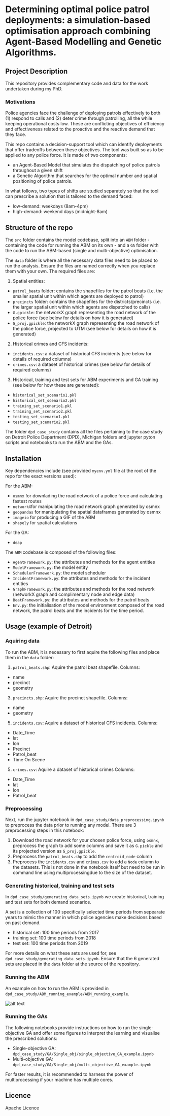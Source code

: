 # Determining optimal police patrol deployments: a simulation-based optimisation approach combining Agent-Based Modelling and Genetic Algorithms.


## Project Description

This repository provides complementary code and data for the work undertaken during my PhD.

### Motivations

Police agencies face the challenge of deploying patrols effectively to both (1) respond to calls and (2) deter crime through patrolling, all the while keeping operational costs low. These are conflicting objectives of efficiency and effectiveness related to the proactive and the reactive demand that they face.

This repo contains a decision-support tool which can identify deployments that offer tradeoffs between these objectives. The tool was built so as to be applied to any police force. It is made of two components:
- an Agent-Based Model that simulates the dispatching of police patrols throughout a given shift
- a Genetic Algorithm that searches for the optimal number and spatial positioning of police patrols.

<!---
- Why you used the technologies you used,
- Some of the challenges you faced and features you hope to implement in the future.
-->

In what follows, two types of shifts are studied separately so that the tool can prescribe a solution that is tailored to the demand faced:
-	low-demand: weekdays (8am-4pm)
- high-demand: weekend days (midnight-8am)


## Structure of the repo

The `src` folder contains the model codebase, split into an `ABM` folder - containing the code for running the ABM on its own - and a `GA` folder with the code to run the ABM-based (single and multi-objective) optimisation.

The `data` folder is where all the necessary data files need to be placed to run the analysis. Ensure the files are named correctly when you replace them with your own. The required files are:

1. Spatial entities:
- `patrol_beats` folder: contains the shapefiles for the patrol beats (i.e. the smaller spatial unit within which agents are deployed to patrol)
- `precincts` folder: contains the shapefiles for the districts/precincts (i.e. the larger spatial unit within which agents are dispatched to calls)
- `G.gpickle`: the networkX graph representing the road network of the police force (see below for details on how it is generated)
- `G_proj.gpickle`: the networkX graph representing the road network of the police force, projected to UTM (see below for details on how it is generated)

2. Historical crimes and CFS incidents:
- `incidents.csv`: a dataset of historical CFS incidents (see below for details of required columns)
- `crimes.csv`: a dataset of historical crimes (see below for details of required columns) 

3. Historical, training and test sets for ABM experiments and GA training (see below for how these are generated):
- `historical_set_scenario1.pkl`
- `historical_set_scenario2.pkl`
- `training_set_scenario1.pkl`
- `training_set_scenario2.pkl`
- `testing_set_scenario1.pkl`
- `testing_set_scenario2.pkl`

The folder `dpd_case_study` contains all the files pertaining to the case study on Detroit Police Department (DPD), Michigan folders and jupyter pyton scripts and notebooks to run the ABM and the GAs.


## Installation

Key dependencies include (see provided `myenv.yml` file at the root of the repo for the exact versions used):

For the ABM:
- `osmnx` for downlading the road network of a police force and calculating fastest routes
- `networkX`for manipulating the road network graph generated by osmnx
- `geopandas` for manipulating the spatial dataframes generated by osmnx
- `imageio` for producing a GIF of the ABM
- `shapely` for spatial calculations

For the GA:
- `deap`

The `ABM` codebase is composed of the following files:
- `AgentFramework.py`: the attributes and methods for the agent entities
- `ModelFramework.py`: the model entity
- `SchedulerFramework.py`: the model scheduler 
- `IncidentFramework.py`: the attributes and methods for the incident entities
- `GraphFramework.py`: the attributes and methods for the road network (networkX graph and complimentary node and edge data)
- `BeatFramework.py`: the attributes and methods for the patrol beats
- `Env.py`: the initialisation of the model environment composed of the road network, the patrol beats and the incidents for the time period.



## Usage (example of Detroit)

### Aquiring data

To run the ABM, it is necessary to first aquire the following files and place them in the `data` folder: 

1. `patrol_beats.shp`: Aquire the patrol beat shapefile.
Columns:
  - name
  - precinct
  - geometry 
3. `precincts.shp`: Aquire the precinct shapefile.
Columns:
  - name
  - geometry
5. `incidents.csv`: Aquire a dataset of historical CFS incidents.
Columns:
  - Date_Time
  - lat
  - lon
  - Precinct
  - Patrol_beat
  - Time On Scene
5. `crimes.csv`: Aquire a dataset of historical crimes
Columns:
  - Date_Time
  - lat
  - lon
  - Patrol_beat


### Preprocessing

Next, run the jupyter notebook in `dpd_case_study/data_preprocessing.ipynb` to preprocess the data prior to running any model. There are 3 preprocessing steps in this notebook:
1. Download the road network for your chosen police force, using `osmnx`, preprocess the graph to add some columns and save it as `G.pickle` and its projected version as `G_proj.gpickle`.
2. Preprocess the `patrol_beats.shp` to add the `centroid_node` column
3. Preprocess the `incidents.csv` and `crimes.csv` to add a `Node` column to the datasets. This is not done in the notebook itself but need to be run in command line using multiprocessingdue to the size of the dataset.

### Generating historical, training and test sets

In `dpd_case_study/generating_data_sets.ipynb` we create historical, training and test sets for both demand scenarios. 

A set is a collection of 100 specifically selected time periods from sepearate years to mimic the manner in which police agencies make decisions based on past demand.
- historical set: 100 time periods from 2017
- training set: 100 time periods from 2018
- test set: 100 time periods from 2019

For more details on what these sets are used for, see `dpd_case_study/generating_data_sets.ipynb`.
Ensure that the 6 generated sets are placed in the `data` folder at the source of the repository.

### Running the ABM

An example on how to run the ABM is provided in `dpd_case_study/ABM_running_example/ABM_running_example`.

![alt text](https://github.com/mednche/police-deployment-optimisation/blob/main/dpd_case_study/ABM_running_example/ABM_animation_gif/20_agents/20_steps.gif)


### Running the GAs

The following notebooks provide instructions on how to run the single-objective GA and offer some figures to interpret the learning and visualise the prescribed solutions:
- Single-objective GA: `dpd_case_study/GA/Single_obj/single_objective_GA_example.ipynb`
- Multi-objective GA: `dpd_case_study/GA/Single_obj/multi_objective_GA_example.ipynb`

For faster results, it is recommended to harness the power of multiprocessing if your machine has multiple cores.

## Licence

Apache Licence

